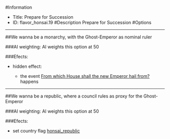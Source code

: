 #Information
 - Title: Prepare for Succession
 - ID: flavor_honsai.19
#Description
Prepare for Succession
#Options

___
##We wanna be a monarchy, with the Ghost-Emperor as nominal ruler

###AI weighting:
AI weights this option at 50


###Efects:<ul><li>hidden effect:</li><ul><li>the event [From which House shall the new Emperor hail from?](../events/from_which_house_shall_the_new_emperor_hail_from.md) happens</li></ul></ul>

___
##We wanna be a republic, where a council rules as proxy for the Ghost-Emperor

###AI weighting:
AI weights this option at 50


###Efects:<ul><li>set country flag [honsai_republic](../flags/honsai_republic.md)</li></ul>
